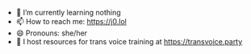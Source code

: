 - 🌱 I’m currently learning nothing
- 📫 How to reach me: https://j0.lol
- 😄 Pronouns: she/her
- 🌈 I host resources for trans voice training at https://transvoice.party
